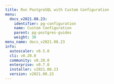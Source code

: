 ```yaml
---
title: Run PostgreSQL with Custom Configuration
menu:
  docs_v2021.08.23:
    identifier: pg-configuration
    name: Custom Configuration
    parent: pg-postgres-guides
    weight: 30
menu_name: docs_v2021.08.23
info:
  autoscaler: v0.5.0
  cli: v0.20.0
  community: v0.20.0
  enterprise: v0.7.0
  installer: v2021.08.23
  version: v2021.08.23
---
```


